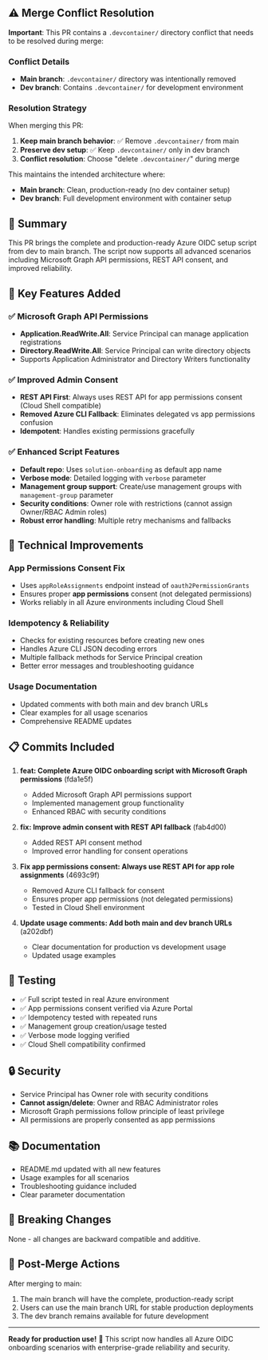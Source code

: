## ⚠️ Merge Conflict Resolution

**Important**: This PR contains a `.devcontainer/` directory conflict that needs to be resolved during merge:

### Conflict Details
- **Main branch**: `.devcontainer/` directory was intentionally removed 
- **Dev branch**: Contains `.devcontainer/` for development environment

### Resolution Strategy
When merging this PR:
1. **Keep main branch behavior**: ✅ Remove `.devcontainer/` from main
2. **Preserve dev setup**: ✅ Keep `.devcontainer/` only in dev branch  
3. **Conflict resolution**: Choose "delete `.devcontainer/`" during merge

This maintains the intended architecture where:
- **Main branch**: Clean, production-ready (no dev container setup)
- **Dev branch**: Full development environment with container setup

## 🎯 Summary
This PR brings the complete and production-ready Azure OIDC setup script from dev to main branch. The script now supports all advanced scenarios including Microsoft Graph API permissions, REST API consent, and improved reliability.

## 🚀 Key Features Added

### ✅ Microsoft Graph API Permissions
- **Application.ReadWrite.All**: Service Principal can manage application registrations
- **Directory.ReadWrite.All**: Service Principal can write directory objects  
- Supports Application Administrator and Directory Writers functionality

### ✅ Improved Admin Consent
- **REST API First**: Always uses REST API for app permissions consent (Cloud Shell compatible)
- **Removed Azure CLI Fallback**: Eliminates delegated vs app permissions confusion
- **Idempotent**: Handles existing permissions gracefully

### ✅ Enhanced Script Features
- **Default repo**: Uses `solution-onboarding` as default app name
- **Verbose mode**: Detailed logging with `verbose` parameter
- **Management group support**: Create/use management groups with `management-group` parameter
- **Security conditions**: Owner role with restrictions (cannot assign Owner/RBAC Admin roles)
- **Robust error handling**: Multiple retry mechanisms and fallbacks

## 🔧 Technical Improvements

### App Permissions Consent Fix
- Uses `appRoleAssignments` endpoint instead of `oauth2PermissionGrants`
- Ensures proper **app permissions** consent (not delegated permissions)
- Works reliably in all Azure environments including Cloud Shell

### Idempotency & Reliability
- Checks for existing resources before creating new ones
- Handles Azure CLI JSON decoding errors
- Multiple fallback methods for Service Principal creation
- Better error messages and troubleshooting guidance

### Usage Documentation
- Updated comments with both main and dev branch URLs
- Clear examples for all usage scenarios
- Comprehensive README updates

## 📋 Commits Included

1. **feat: Complete Azure OIDC onboarding script with Microsoft Graph permissions** (fda1e5f)
   - Added Microsoft Graph API permissions support
   - Implemented management group functionality
   - Enhanced RBAC with security conditions

2. **fix: Improve admin consent with REST API fallback** (fab4d00)
   - Added REST API consent method
   - Improved error handling for consent operations

3. **Fix app permissions consent: Always use REST API for app role assignments** (4693c9f)
   - Removed Azure CLI fallback for consent
   - Ensures proper app permissions (not delegated permissions)
   - Tested in Cloud Shell environment

4. **Update usage comments: Add both main and dev branch URLs** (a202dbf)
   - Clear documentation for production vs development usage
   - Updated usage examples

## 🧪 Testing
- ✅ Full script tested in real Azure environment
- ✅ App permissions consent verified via Azure Portal
- ✅ Idempotency tested with repeated runs
- ✅ Management group creation/usage tested
- ✅ Verbose mode logging verified
- ✅ Cloud Shell compatibility confirmed

## 🔒 Security
- Service Principal has Owner role with security conditions
- **Cannot assign/delete**: Owner and RBAC Administrator roles
- Microsoft Graph permissions follow principle of least privilege
- All permissions are properly consented as app permissions

## 📚 Documentation
- README.md updated with all new features
- Usage examples for all scenarios
- Troubleshooting guidance included
- Clear parameter documentation

## 🎯 Breaking Changes
None - all changes are backward compatible and additive.

## 📝 Post-Merge Actions
After merging to main:
1. The main branch will have the complete, production-ready script
2. Users can use the main branch URL for stable production deployments
3. The dev branch remains available for future development

---

**Ready for production use!** 🚀
This script now handles all Azure OIDC onboarding scenarios with enterprise-grade reliability and security.

